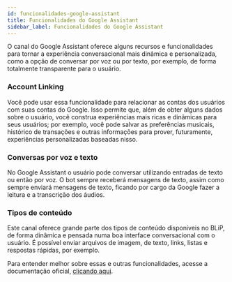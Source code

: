 ```yaml
---
id: funcionalidades-google-assistant
title: Funcionalidades do Google Assistant
sidebar_label: Funcionalidades do Google Assistant
---
```

O canal do Google Assistant oferece alguns recursos e funcionalidades para tornar a experiência conversacional mais dinâmica e personalizada, como a opção de conversar por voz ou por texto, por exemplo, de forma totalmente transparente para o usuário.

### Account Linking
Você pode usar essa funcionalidade para relacionar as contas dos usuários com suas contas do Google. Isso permite que, além de obter alguns dados sobre o usuário, você construa experiências mais ricas e dinâmicas para seus usuários; por exemplo, você pode salvar as preferências musicais, histórico de transações e outras informações para prover, futuramente, experiências personalizadas baseadas nisso. 

### Conversas por voz e texto
No Google Assistant o usuário pode conversar utilizando entradas de texto ou então por voz. O bot sempre receberá mensagens de texto, assim como sempre enviará mensagens de texto, ficando por cargo da Google fazer a leitura e a transcrição dos áudios.

### Tipos de conteúdo
Este canal oferece grande parte dos tipos de conteúdo disponíveis no BLiP, de forma dinâmica e pensada numa boa interface conversacional com o usuário. É possível enviar arquivos de imagem, de texto, links, listas e respostas rápidas, por exemplo.

Para entender melhor sobre essas e outras funcionalidades, acesse a documentação oficial, [clicando aqui](https://developers.google.com/actions/overview).